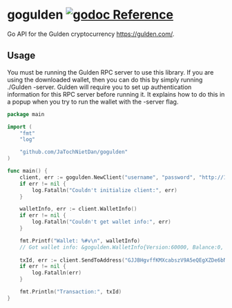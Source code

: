 # gogulden [![godoc Reference](https://godoc.org/github.com/JaTochNietDan/gogulden?status.svg)](https://godoc.org/github.com/JaTochNietDan/gogulden)
Go API for the Gulden cryptocurrency https://gulden.com/.

## Usage
You must be running the Gulden RPC server to use this library. If you are using the downloaded wallet, then you can do this by simply running ./Gulden -server. Gulden will require you to set up authentication information for this RPC server before running it. It explains how to do this in a popup when you try to run the wallet with the -server flag.

```go
package main

import (
	"fmt"
	"log"

	"github.com/JaTochNietDan/gogulden"
)

func main() {
	client, err := gogulden.NewClient("username", "password", "http://127.0.0.1:9232")
	if err != nil {
		log.Fatalln("Couldn't initialize client:", err)
	}

	walletInfo, err := client.WalletInfo()
	if err != nil {
		log.Fatalln("Couldn't get wallet info:", err)
	}

	fmt.Printf("Wallet: %#v\n", walletInfo)
	// Got wallet info: &gogulden.WalletInfo{Version:60000, Balance:0, UnconfirmedBalance:0, ImmatureBalance:0, TransactionCount:0, KeyPoolOldest:1477213584, KeyPoolSize:101}
	
	txId, err := client.SendToAddress("GJJBHgvffKMXcabszV9A5eQEgXZDe6bN3x", 1, "Donation", ":)", true)
	if err != nil {
		log.Fatalln(err)
	}

	fmt.Println("Transaction:", txId)
}

```
